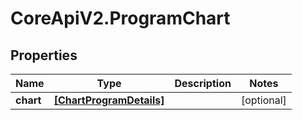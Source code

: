# CoreApiV2.ProgramChart

## Properties
Name | Type | Description | Notes
------------ | ------------- | ------------- | -------------
**chart** | [**[ChartProgramDetails]**](ChartProgramDetails.md) |  | [optional] 


